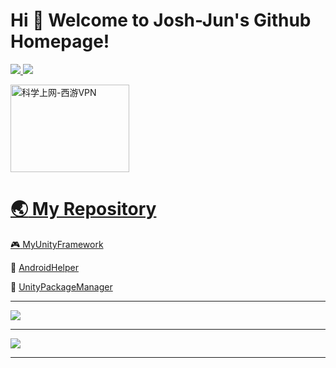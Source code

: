 # Hi 🎉 Welcome to Josh-Jun's Github Homepage!

<p>
<a href="https://unity.cn/"><img src="https://img.shields.io/static/v1?style=flat-square&label=Program&message=Unity&color=blue"/>
<a href="https://www.shijunzh.com/"><img src="https://img.shields.io/badge/Blog-大腿Plus-blue?style=flat-square"/></a>
</p>
  
<p>
<a href="https://xiyou4you.us/r/?s=23221912" target="_blank"><img src="https://img.crx4chrome.com/60/a8/1c/cmegjchfmigcacidhfdkgeddoaekhlmj-featured.webp" height="140" width="190" alt="科学上网-西游VPN"/>
</p>

# :earth_asia: My Repository

:video_game: [MyUnityFramework](https://github.com/Josh-Jun/MyUnityFramework.git)

:hammer: [AndroidHelper](https://github.com/Josh-Jun/AndroidHelper.git)

:briefcase: [UnityPackageManager](https://github.com/Josh-Jun/UnityPackageManager.git)

---

<div align="left"> <img src="https://github-readme-stats.vercel.app/api?username=Josh-Jun&show_icons=true&theme=tokyonight" /> </div>

---

![](https://activity-graph.herokuapp.com/graph?username=Josh-Jun&theme=github)

---
